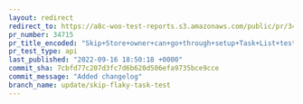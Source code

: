 ```yaml
---
layout: redirect
redirect_to: https://a8c-woo-test-reports.s3.amazonaws.com/public/pr/34715/api/index.html
pr_number: 34715
pr_title_encoded: "Skip+Store+owner+can+go+through+setup+Task+List+test"
pr_test_type: api
last_published: "2022-09-16 18:50:18 +0000"
commit_sha: 7cbfd77c207d3fc7d6b620d506efa9735bce9cce
commit_message: "Added changelog"
branch_name: update/skip-flaky-task-test
---
```

